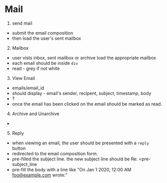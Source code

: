 # Mail

1. send mail 
  + submit the email composition 
  + then load the user's sent mailbox

2. Mailbox 
  + user vists inbox, sent mailbox or archive load the appropriate mailbox
  + each email should be inside `div`
  + read - grey if not white 

3. View Email 
  + emails/email\_id 
  + should display - email's sender, recipent, subject, timestamp, body
  + ?
  + once the email has been clicked on the email should be marked as read.
        

4. Archive and Unarchive
  + 

5. Reply
  + when viewing an email, the user should be presented with a `reply` button 
  + redirected to the email composition form.
  + pre-filled the subject line. the new subject line should be Re: \<pre-subject\_line 
  + pre-fill the body with a line like 
  "On Jan 1 2020, 12:00 AM foo@example.com wrote:"
